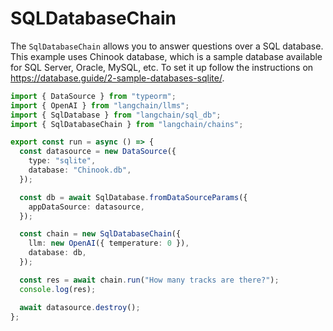# SQLDatabaseChain

The `SqlDatabaseChain` allows you to answer questions over a SQL database.
This example uses Chinook database, which is a sample database available for SQL Server, Oracle, MySQL, etc.
To set it up follow the instructions on https://database.guide/2-sample-databases-sqlite/.

```typescript
import { DataSource } from "typeorm";
import { OpenAI } from "langchain/llms";
import { SqlDatabase } from "langchain/sql_db";
import { SqlDatabaseChain } from "langchain/chains";

export const run = async () => {
  const datasource = new DataSource({
    type: "sqlite",
    database: "Chinook.db",
  });

  const db = await SqlDatabase.fromDataSourceParams({
    appDataSource: datasource,
  });

  const chain = new SqlDatabaseChain({
    llm: new OpenAI({ temperature: 0 }),
    database: db,
  });

  const res = await chain.run("How many tracks are there?");
  console.log(res);

  await datasource.destroy();
};
```
